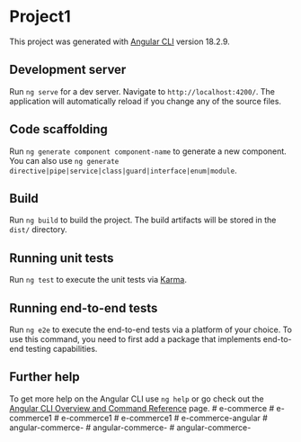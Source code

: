 # Project1

This project was generated with [Angular CLI](https://github.com/angular/angular-cli) version 18.2.9.

## Development server

Run `ng serve` for a dev server. Navigate to `http://localhost:4200/`. The application will automatically reload if you change any of the source files.

## Code scaffolding

Run `ng generate component component-name` to generate a new component. You can also use `ng generate directive|pipe|service|class|guard|interface|enum|module`.

## Build

Run `ng build` to build the project. The build artifacts will be stored in the `dist/` directory.

## Running unit tests

Run `ng test` to execute the unit tests via [Karma](https://karma-runner.github.io).

## Running end-to-end tests

Run `ng e2e` to execute the end-to-end tests via a platform of your choice. To use this command, you need to first add a package that implements end-to-end testing capabilities.

## Further help

To get more help on the Angular CLI use `ng help` or go check out the [Angular CLI Overview and Command Reference](https://angular.dev/tools/cli) page.
#   e - c o m m e r c e  
 #   e - c o m m e r c e 1  
 #   e - c o m m e r c e 1  
 #   e - c o m m e r c e 1  
 #   e - c o m m e r c e - a n g u l a r  
 #   a n g u l a r - c o m m e r c e -  
 #   a n g u l a r - c o m m e r c e -  
 #   a n g u l a r - c o m m e r c e -  
 